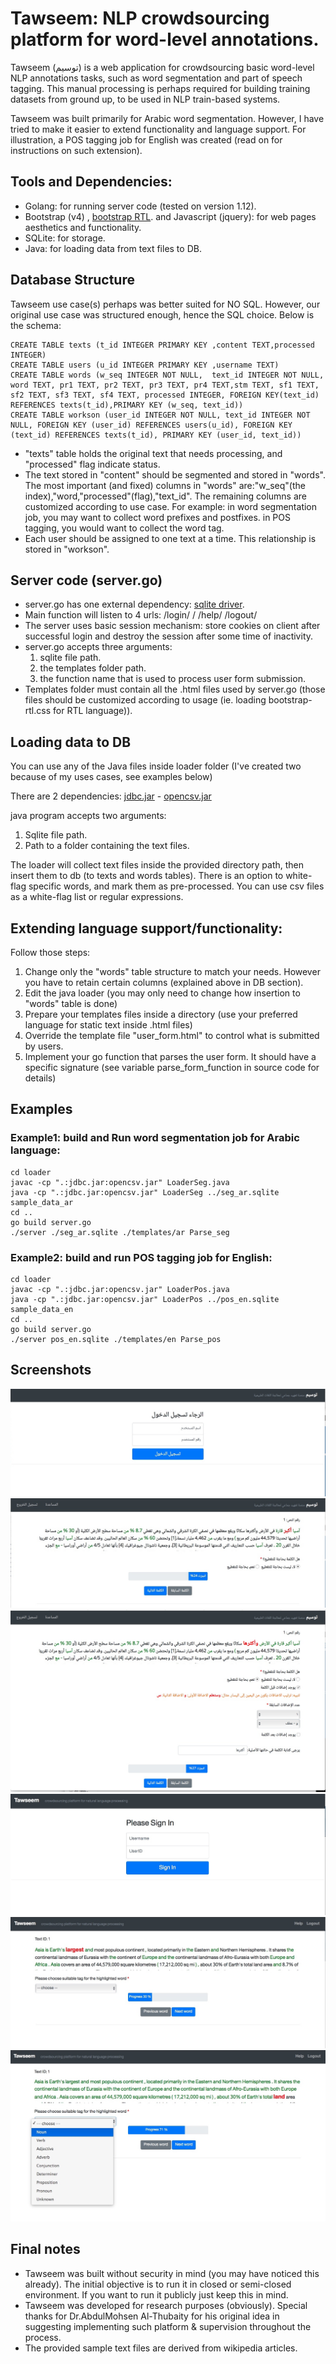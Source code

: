 
# Tawseem: NLP crowdsourcing platform for word-level annotations. 


Tawseem (توسيم) is a web application for crowdsourcing basic word-level NLP annotations tasks, such as word segmentation and part of speech tagging. This manual processing is perhaps required for building training datasets from ground up, to be used in NLP train-based systems.

Tawseem was built primarily for Arabic word segmentation. However, I have tried to make it easier to extend functionality and language support. For illustration, a POS tagging job for English was created (read on for instructions on such extension).

## Tools and Dependencies:
- Golang: for running server code (tested on version 1.12).
- Bootstrap (v4) , [bootstrap RTL](https://github.com/MahdiMajidzadeh/bootstrap-v4-rtl).
and Javascript (jquery): for web pages aesthetics and functionality.
- SQLite: for storage.
- Java: for loading data from text files to DB.



## Database Structure

Tawseem use case(s) perhaps was better suited for NO SQL. However, our original use case was structured enough, hence the SQL choice.  Below is the schema:

```
CREATE TABLE texts (t_id INTEGER PRIMARY KEY ,content TEXT,processed INTEGER)
CREATE TABLE users (u_id INTEGER PRIMARY KEY ,username TEXT)
CREATE TABLE words (w_seq INTEGER NOT NULL,  text_id INTEGER NOT NULL, word TEXT, pr1 TEXT, pr2 TEXT, pr3 TEXT, pr4 TEXT,stm TEXT, sf1 TEXT, sf2 TEXT, sf3 TEXT, sf4 TEXT, processed INTEGER, FOREIGN KEY(text_id) REFERENCES texts(t_id),PRIMARY KEY (w_seq, text_id))
CREATE TABLE workson (user_id INTEGER NOT NULL, text_id INTEGER NOT NULL, FOREIGN KEY (user_id) REFERENCES users(u_id), FOREIGN KEY (text_id) REFERENCES texts(t_id), PRIMARY KEY (user_id, text_id))
```
- "texts" table holds the original text that needs processing, and "processed" flag indicate status.
- The text stored in "content" should be segmented and stored in "words". The most important (and fixed) columns in "words" are:"w_seq"(the index),"word,"processed"(flag),"text_id". The remaining columns are customized according to use case. For example: in word segmentation job, you may want to collect word prefixes and postfixes. in POS tagging, you would want to collect the word tag.
- Each user should be assigned to one text at a time. This relationship is stored in "workson".

## Server code (server.go)

- server.go has one external dependency: [sqlite driver](https://github.com/mattn/go-sqlite3).
- Main function will listen to 4 urls: /login/  /  /help/ /logout/
- The server uses basic session mechanism: store cookies on client after successful login and destroy the session after some time of inactivity.
- server.go accepts three arguments:
   1. sqlite file path.
   2. the templates folder path.
   3. the function name that is used to process user form submission.
- Templates folder must contain all the .html files used by server.go (those files should be customized according to usage (ie. loading bootstrap-rtl.css for RTL language)).

## Loading data to DB

You can use any of the Java files inside loader folder (I've created two because of my uses cases, see examples below)

There are 2 dependencies: [jdbc.jar](https://github.com/xerial/sqlite-jdbc) - [opencsv.jar](https://sourceforge.net/projects/opencsv/)

java program accepts two arguments:
1. Sqlite file path.
2. Path to a folder containing the text files.

The loader will collect text files inside the provided directory path, then insert them to db (to texts and words tables).
There is an option to white-flag specific words, and mark them as pre-processed. You can use csv files as a white-flag list or regular expressions.


## Extending language support/functionality:
Follow those steps:

1. Change only the "words" table structure to match your needs. However you have to retain certain columns (explained above in DB section).
2. Edit the java loader (you may only need to change how insertion to "words" table is done)
3. Prepare your templates files inside a directory (use your preferred language for static text inside .html files)
4. Override the template file "user_form.html" to control what is submitted by users.
5. Implement your go function that parses the user form. It should have a specific signature (see variable parse_form_function in source code for details)


## Examples 

### Example1: build and Run word segmentation job for Arabic language: 
```
cd loader
javac -cp ".:jdbc.jar:opencsv.jar" LoaderSeg.java
java -cp ".:jdbc.jar:opencsv.jar" LoaderSeg ../seg_ar.sqlite sample_data_ar
cd ..
go build server.go
./server ./seg_ar.sqlite ./templates/ar Parse_seg
```

### Example2: build and run POS tagging job for English:
```
cd loader
javac -cp ".:jdbc.jar:opencsv.jar" LoaderPos.java
java -cp ".:jdbc.jar:opencsv.jar" LoaderPos ../pos_en.sqlite sample_data_en
cd ..
go build server.go
./server pos_en.sqlite ./templates/en Parse_pos
```


## Screenshots

![Screenshot](screenshots/ar1.jpeg)
![Screenshot](screenshots/ar2.jpeg)
![Screenshot](screenshots/ar3.jpeg)
![Screenshot](screenshots/en1.jpeg)
![Screenshot](screenshots/en2.jpeg)
![Screenshot](screenshots/en3.jpeg)


## Final notes
- Tawseem was built without security in mind (you may have noticed this already). The initial objective is to run it in closed or semi-closed environment. If you want to run it publicly just keep this in mind.
- Tawseem was developed for research purposes (obviously). Special thanks for Dr.AbdulMohsen Al-Thubaity  for his original idea in suggesting implementing such platform & supervision throughout the process.
- The provided sample text files are derived from wikipedia articles.
